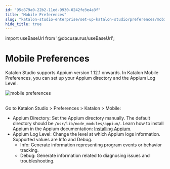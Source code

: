 ```yaml
---
id: "95c879a0-22b2-11ed-9930-0242fe3e4a3f"
title: "Mobile Preferences"
slug: "katalon-studio-enterprise/set-up-katalon-studio/preferences/mobile-preferences"
hide_title: true
---
```

import useBaseUrl from '@docusaurus/useBaseUrl';


# <a id="id" class="anchor_top_offset"/><a id="ariaid-title1" class="anchor_top_offset"/>Mobile Preferences

<p xmlns="http://www.w3.org/1999/xhtml" className="p">Katalon Studio supports Appium version 1.12.1 onwards. In   <span className="ph uicontrol">Katalon Mobile Preferences</span>, you can set up your Appium directory   and the <span className="ph uicontrol">Appium Log Level</span>.</p> 
<p xmlns="http://www.w3.org/1999/xhtml" className="p">   <img className="image" src={useBaseUrl("https://github.com/katalon-studio/docs-images/raw/master/katalon-studio/docs/mobile-preferences/mobile-preferences.png")} width={700} alt="mobile preferences" /><br /><br /> </p> 
<p xmlns="http://www.w3.org/1999/xhtml" className="p">Go to <span className="ph uicontrol">Katalon Studio</span> &gt; <span className="ph uicontrol">Preferences</span> &gt; <span className="ph uicontrol">Katalon</span> &gt;   <span className="ph uicontrol">Mobile</span>:</p> 
<ul xmlns="http://www.w3.org/1999/xhtml" className="ul"><li className="li">Appium Directory: Set the Appium directory manually. The     default directory should be     <code className="ph codeph">/usr/lib/node_modules/appium/</code>. Learn how to install     Appium in the Appium documentation: <a className="xref j-external-link" href="http://appium.io/docs/en/about-appium/getting-started/#installing-appium" target="_blank">Installing       Appium</a>.</li><li className="li">Appium Log Level: Change the level at which Appium logs     information. Supported values are <span className="ph uicontrol">Info</span> and     <span className="ph uicontrol">Debug</span>.      <ul className="ul"><li className="li">Info: Generate information representing program events or         behavior tracking.</li><li className="li">Debug: Generate information related to diagnosing issues and         troubleshooting.</li></ul>   </li></ul> 
